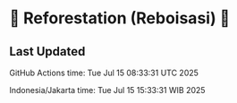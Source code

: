 
# 🌳 Reforestation (Reboisasi) 🌲

## Last Updated

GitHub Actions time: Tue Jul 15 08:33:31 UTC 2025

Indonesia/Jakarta time: Tue Jul 15 15:33:31 WIB 2025
